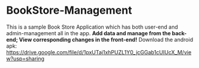 # BookStore-Management
This is a sample Book Store Application which has both user-end and admin-management all in the app. 
**Add data and manage from the back-end; View corresponding changes in the front-end!**
Download the android apk: https://drive.google.com/file/d/1pxUTaj1xhPUZL1Y0_jcGGab1cUIUcX_M/view?usp=sharing
